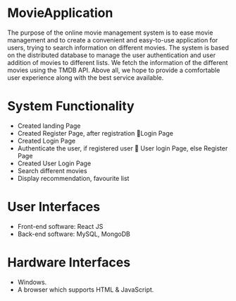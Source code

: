 # MovieApplication

The purpose of the online movie management system is to ease movie management and to create a convenient and easy-to-use application for users, 
trying to search information on different movies. The system is based on the distributed database to manage the user authentication and user 
addition of movies to different lists. We fetch the information of the different movies using the TMDB API.
Above all, we hope to provide a comfortable user experience along with the best service available.

# System Functionality

* Created landing Page
* Created Register Page, after registration Login Page
* Created Login Page
* Authenticate the user, if registered user  User login Page, else Register Page
* Created User Login Page
* Search different movies
* Display recommendation, favourite list

# User Interfaces

* Front-end software: React JS
* Back-end software: MySQL, MongoDB

# Hardware Interfaces

* Windows.
* A browser which supports HTML & JavaScript.

